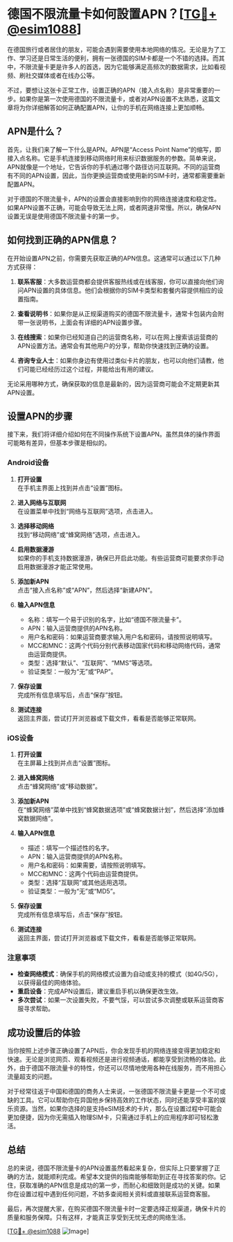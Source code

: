 # 德国不限流量卡如何設置APN？[[TG💪+ @esim1088](https://t.me/s/esim1088)]

在德国旅行或者居住的朋友，可能会遇到需要使用本地网络的情况。无论是为了工作、学习还是日常生活的便利，拥有一张德国的SIM卡都是一个不错的选择。而其中，不限流量卡更是许多人的首选，因为它能够满足高频次的数据需求，比如看视频、刷社交媒体或者在线办公等。

不过，要想让这张卡正常工作，设置正确的APN（接入点名称）是非常重要的一步。如果你是第一次使用德国的不限流量卡，或者对APN设置不太熟悉，这篇文章将为你详细解答如何正确配置APN，让你的手机在网络连接上更加顺畅。

## APN是什么？

首先，让我们来了解一下什么是APN。APN是“Access Point Name”的缩写，即接入点名称。它是手机连接到移动网络时用来标识数据服务的参数。简单来说，APN就像是一个地址，它告诉你的手机通过哪个路径访问互联网。不同的运营商有不同的APN设置，因此，当你更换运营商或使用新的SIM卡时，通常都需要重新配置APN。

对于德国的不限流量卡，APN的设置会直接影响到你的网络连接速度和稳定性。如果APN设置不正确，可能会导致无法上网，或者网速非常慢。所以，确保APN设置无误是使用德国不限流量卡的第一步。

## 如何找到正确的APN信息？

在开始设置APN之前，你需要先获取正确的APN信息。这通常可以通过以下几种方式获得：

1. **联系客服**：大多数运营商都会提供客服热线或在线客服，你可以直接向他们询问APN设置的具体信息。他们会根据你的SIM卡类型和套餐内容提供相应的设置指南。

2. **查看说明书**：如果你是从正规渠道购买的德国不限流量卡，通常卡包装内会附带一张说明书，上面会有详细的APN设置步骤。

3. **在线搜索**：如果你已经知道自己的运营商名称，可以在网上搜索该运营商的APN设置方法。通常会有其他用户的分享，帮助你快速找到正确的设置。

4. **咨询专业人士**：如果你身边有使用过类似卡片的朋友，也可以向他们请教，他们可能已经经历过这个过程，并能给出有用的建议。

无论采用哪种方式，确保获取的信息是最新的，因为运营商可能会不定期更新其APN设置。

## 设置APN的步骤

接下来，我们将详细介绍如何在不同操作系统下设置APN。虽然具体的操作界面可能略有差异，但基本步骤是相似的。

### Android设备

1. **打开设置**  
   在手机主界面上找到并点击“设置”图标。

2. **进入网络与互联网**  
   在设置菜单中找到“网络与互联网”选项，点击进入。

3. **选择移动网络**  
   找到“移动网络”或“蜂窝网络”选项，点击进入。

4. **启用数据漫游**  
   如果你的手机支持数据漫游，确保已开启此功能。有些运营商可能要求你手动启用数据漫游才能正常使用。

5. **添加新APN**  
   点击“接入点名称”或“APN”，然后选择“新建APN”。

6. **输入APN信息**  
   - 名称：填写一个易于识别的名字，比如“德国不限流量卡”。
   - APN：输入运营商提供的APN名称。
   - 用户名和密码：如果运营商要求输入用户名和密码，请按照说明填写。
   - MCC和MNC：这两个代码分别代表移动国家代码和移动网络代码，通常由运营商提供。
   - 类型：选择“默认”、“互联网”、“MMS”等选项。
   - 验证类型：一般为“无”或“PAP”。

7. **保存设置**  
   完成所有信息填写后，点击“保存”按钮。

8. **测试连接**  
   返回主界面，尝试打开浏览器或下载文件，看看是否能够正常联网。

### iOS设备

1. **打开设置**  
   在主屏幕上找到并点击“设置”图标。

2. **进入蜂窝网络**  
   点击“蜂窝网络”或“移动数据”。

3. **添加新APN**  
   在“蜂窝网络”菜单中找到“蜂窝数据选项”或“蜂窝数据计划”，然后选择“添加蜂窝数据网络”。

4. **输入APN信息**  
   - 描述：填写一个描述性的名字。
   - APN：输入运营商提供的APN名称。
   - 用户名和密码：如果需要，请按照说明填写。
   - MCC和MNC：这两个代码由运营商提供。
   - 类型：选择“互联网”或其他适用选项。
   - 验证类型：一般为“无”或“MD5”。

5. **保存设置**  
   完成所有信息填写后，点击“保存”按钮。

6. **测试连接**  
   返回主界面，尝试打开浏览器或下载文件，看看是否能够正常联网。

### 注意事项

- **检查网络模式**：确保手机的网络模式设置为自动或支持的模式（如4G/5G），以获得最佳的网络体验。
- **重启设备**：完成APN设置后，建议重启手机以确保更改生效。
- **多次尝试**：如果一次设置失败，不要气馁，可以尝试多次调整或联系运营商客服寻求帮助。

## 成功设置后的体验

当你按照上述步骤正确设置了APN后，你会发现手机的网络连接变得更加稳定和快速。无论是浏览网页、观看视频还是进行视频通话，都能享受到流畅的体验。此外，由于德国不限流量卡的特性，你还可以尽情地使用各种在线服务，而不用担心流量超支的问题。

对于经常往返于中国和德国的商务人士来说，一张德国不限流量卡更是一个不可或缺的工具。它可以帮助你在异国他乡保持高效的工作状态，同时还能享受丰富的娱乐资源。当然，如果你选择的是支持eSIM技术的卡片，那么在设置过程中可能会更加便捷，因为你无需插入物理SIM卡，只需通过手机上的应用程序即可轻松激活。

## 总结

总的来说，德国不限流量卡的APN设置虽然看起来复杂，但实际上只要掌握了正确的方法，就能顺利完成。希望本文提供的指南能够帮助到正在寻找答案的你。记住，获取准确的APN信息是成功的第一步，而耐心和细致则是成功的关键。如果你在设置过程中遇到任何问题，不妨多查阅相关资料或直接联系运营商客服。

最后，再次提醒大家，在购买德国不限流量卡时一定要选择正规渠道，确保卡片的质量和服务保障。只有这样，才能真正享受到无忧无虑的网络生活。

[[TG💪+ @esim1088](https://t.me/s/esim1088) ![Image](https://i.postimg.cc/4NQfJmqS/Snipaste-2025-05-13-00-14-12.png)]